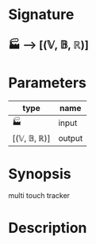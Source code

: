 # Signature
## 🏭 ⟶ [(𝕍, 𝔹, ℝ)]

# Parameters

| type | name |
|------|------|
|🏭|input|
|[(𝕍, 𝔹, ℝ)]|output|

# Synopsis
multi touch tracker

# Description
